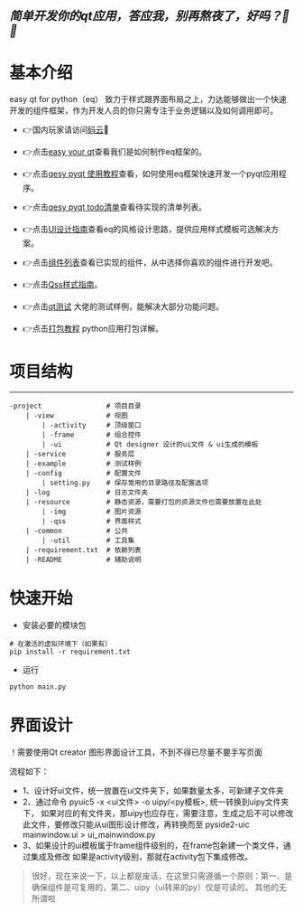 *简单开发你的qt应用，答应我，别再熬夜了，好吗？👀✨*
---

# 基本介绍

easy qt for python（eq） 致力于样式跟界面布局之上，力达能够做出一个快速开发的组件框架，作为开发人员的你只需专注于业务逻辑以及如何调用即可。

- 👉国内玩家请访问[码云](https://gitee.com/pymu/easy-pyqt)🚩

- 👉点击[easy your qt](docs/help/)查看我们是如何制作eq框架的。

- 👉点击[qesy pyqt 使用教程](docs/start/)查看，如何使用eq框架快速开发一个pyqt应用程序。

- 👉点击[qesy pyqt todo清单](docs/todo/)查看待实现的清单列表。

- 👉点击[UI设计指南](docs/ui/)查看eq的风格设计思路，提供应用样式模板可选解决方案。

- 👉点击[组件列表](docs/frame/)查看已实现的组件，从中选择你喜欢的组件进行开发吧。

- 👉点击[Qss样式指南](docs/style/)。

- 👉点击[qt测试](https://github.com/PyQt5/PyQt) 大佬的测试样例，能解决大部分功能问题。

- 👉点击[打包教程](docs/package/) python应用打包详解。


# 项目结构
---
    -project                # 项目目录
        | -view             # 视图
            | -activity     # 顶级窗口
            | -frame        # 组合控件
            | -ui           # Qt designer 设计的ui文件 & ui生成的模板
        | -service          # 服务层
        | -example          # 测试样例
        | -config           # 配置文件
            | setting.py    # 保存常用的目录路径及配置选项
        | -log              # 日志文件夹
        | -resource         # 静态资源，需要打包的资源文件也需要放置在此处
            | -img          # 图片资源
            | -qss          # 界面样式
        | -common           # 公共
            | -util         # 工具集
        | -requirement.txt  # 依赖列表
        | -README           # 辅助说明

# 快速开始

- 安装必要的模块包
```shell script
# 在激活的虚拟环境下（如果有）
pip install -r requirement.txt
```

- 运行
```shell script
python main.py
```

# 界面设计
！需要使用Qt creator 图形界面设计工具，不到不得已尽量不要手写页面

流程如下：
- 1、设计好ui文件，统一放置在ui文件夹下，如果数量太多，可新建子文件夹
- 2、通过命令 pyuic5 -x <ui文件> -o uipy/<py模板>, 统一转换到uipy文件夹下，
     如果对应的有文件夹，那uipy也应存在，需要注意，生成之后不可以修改此文件，要修改只能从ui图形设计修改，再转换而至
     pyside2-uic mainwindow.ui > ui_mainwindow.py
- 3、如果设计的ui模板属于frame组件级别的，在frame包新建一个类文件，通过集成及修改
      如果是activity级别，那就在activity包下集成修改。
> 很好，现在来说一下，以上都是废话，在这里只需遵循一个原则：第一、是确保组件是可复用的，第二、uipy（ui转来的py）仅是可读的。
> 其他的无所谓啦
